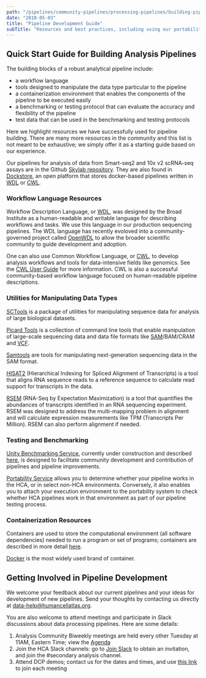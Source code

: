 ```yaml
---
path: "/pipelines/community-pipelines/processing-pipelines/building-pipelines"
date: "2018-05-03"
title: "Pipeline Development Guide"
subTitle: "Resources and best practices, including using our portability service to test your pipeline and execution environment"
---
```

## Quick Start Guide for Building Analysis Pipelines

The building blocks of a robust analytical pipeline include:
* a workflow language
* tools designed to manipulate the data type particular to the pipeline
* a containerization environment that enables the components of the pipeline to be executed easily
* a benchmarking or testing protocol that can evaluate the accuracy and flexibility of the pipeline
* test data that can be used in the benchmarking and testing protocols

Here we highlight resources we have successfully used for pipeline building. There are many more resources in the community and this list is not meant to be exhaustive; we simply offer it as a starting guide based on our experience.

Our pipelines for analysis of data from Smart-seq2 and 10x v2 scRNA-seq assays are in the Github [Skylab repository](https://github.com/HumanCellAtlas/skylab/tree/master/pipelines). They are also found in [Dockstore](https://dockstore.org/), an open platform that stores docker-based pipelines written in [WDL](https://dockstore.org/workflows/github.com/HumanCellAtlas/skylab/HCA_SmartSeq2:dockstore?tab=info) or [CWL](https://www.commonwl.org/). 

### Workflow Language Resources

Workflow Description Language, or [WDL](https://software.broadinstitute.org/wdl/), was designed by the Broad Institute as a human-readable and writable language for describing workflows and tasks. We use this language in our production sequencing pipelines. The WDL language has recently evoloved into a community-governed project called [OpenWDL](http://www.openwdl.org/) to allow the broader scientific community to guide development and adoption. 

One can also use Common Workflow Language, or [CWL](https://www.commonwl.org/), to develop analysis workflows and tools for data-intensive fields like genomics. See the [CWL User Guide](https://www.commonwl.org/user_guide/) for more information. CWL is also a successful community-based workflow language focused on human-readable pipeline descriptions.

### Utilities for Manipulating Data Types

[SCTools](https://github.com/HumanCellAtlas/sctools) is a package of utilities for manipulating sequence data for analysis of large biological datasets.

[Picard Tools](https://broadinstitute.github.io/picard/) is a collection of command line tools that enable manipulation of large-scale sequencing data and data file formats like [SAM](http://samtools.github.io/hts-specs/SAMv1.pdf)/BAM/CRAM and [VCF](http://samtools.github.io/hts-specs/VCFv4.3.pdf).

[Samtools](https://sourceforge.net/projects/samtools/) are tools for manipulating next-generation sequencing data in the SAM format.

[HISAT2](https://www.ncbi.nlm.nih.gov/pmc/articles/PMC4655817/) (Hierarchical Indexing for Spliced Alignment of Transcripts) is a tool that aligns RNA sequence reads to a reference sequence to calculate read support for transcripts in the data.

[RSEM](https://www.ncbi.nlm.nih.gov/pmc/articles/PMC3163565/) (RNA-Seq by Expectation Maximization) is a tool that quantifies the abundances of transcripts identified in an RNA sequencing experiment. RSEM was designed to address the multi-mapping problem in alignment and will calculate expression measurements like TPM (Transcripts Per Million). RSEM can also perform alignment if needed.

### Testing and Benchmarking

[Unity Benchmarking Service](https://unity.broadinstitute.org/), currently under construction and described [here](https://docs.google.com/document/d/1_gxct8eVb2dXjQe3YXAFh_0R5dtYMvpc9lfhRh0JgU4/edit), is designed to facilitate community development and contribution of pipelines and pipeline improvements.

[Portability Service](/pipelines/hca-pipelines/data-processing-pipelines/pipeline-portability) allows you to determine whether your pipeline works in the HCA, or in select non-HCA environments. Conversely, it also enables you to attach your execution environment to the portability system to check whether HCA pipelines work in that environment as part of our pipeline testing process.

### Containerization Resources

Containers are used to store the computational environment (all software dependencies) needed to run a program or set of programs; containers are described in more detail [here](https://software.broadinstitute.org/firecloud/documentation/article?id=11252).

[Docker](https://www.docker.com/) is the most widely used brand of container.


## Getting Involved in Pipeline Development

We welcome your feedback about our current pipelines and your ideas for development of new pipelines. Send your thoughts by contacting us directly at data-help@humancellatlas.org.

You are also welcome to attend meetings and participate in Slack discussions about data processing pipelines. Here are some details:

1. Analysis Community Biweekly meetings are held every other Tuesday at 11AM, Eastern Time; view the [Agenda](https://docs.google.com/document/d/1860cE2zk2baXYefu5-WzQM_p_uTGjph6dWnehiRaFDw/edit#heading=h.rt36ocexz2z5)
2. Join the HCA Slack channels: go to [Join Slack](https://join-hca-slack.herokuapp.com/) to obtain an invitation, and join the #secondary analysis channel.
3. Attend DCP demos; contact us for the dates and times, and use [this link](https://meet.google.com/eoo-rdxp-kim) to join each meeting
